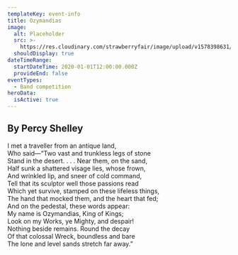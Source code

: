 ```yaml
---
templateKey: event-info
title: Ozymandias
image:
  alt: Placeholder
  src: >-
    https://res.cloudinary.com/strawberryfair/image/upload/v1578398631/Events/ozymandias_rielvp.jpg
  shouldDisplay: true
dateTimeRange:
  startDateTime: 2020-01-01T12:00:00.000Z
  provideEnd: false
eventTypes:
  - Band competition
heroData:
  isActive: true
---
```

## By Percy Shelley

I met a traveller from an antique land,  
Who said—“Two vast and trunkless legs of stone  
Stand in the desert. . . . Near them, on the sand,  
Half sunk a shattered visage lies, whose frown,  
And wrinkled lip, and sneer of cold command,  
Tell that its sculptor well those passions read  
Which yet survive, stamped on these lifeless things,  
The hand that mocked them, and the heart that fed;  
And on the pedestal, these words appear:  
My name is Ozymandias, King of Kings;  
Look on my Works, ye Mighty, and despair!  
Nothing beside remains. Round the decay  
Of that colossal Wreck, boundless and bare  
The lone and level sands stretch far away.”
